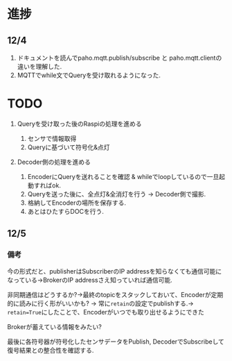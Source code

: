 # 進捗

## 12/4

1. ドキュメントを読んでpaho.mqtt.publish/subscribe と paho.mqtt.clientの違いを理解した.　
2. MQTTでwhile文でQueryを受け取れるようになった.

# TODO

1. Queryを受け取った後のRaspiの処理を進める
    1. センサで情報取得
    2. Queryに基づいて符号化&点灯

2. Decoder側の処理を進める
    1. EncoderにQueryを送れることを確認 & whileでloopしているので一旦起動すればok.
    2. Queryを送った後に、全点灯&全消灯を行う -> Decoder側で撮影.
    3. 格納してEncoderの場所を保存する.
    4. あとはひたすらDOCを行う.

## 12/5

### 備考
今の形式だと、publisherはSubscriberのIP addressを知らなくても通信可能になっている→BrokerのIP addressさえ知っていれば通信可能.

非同期通信はどうするか?→最終のtopicをスタックしておいて、Encoderが定期的に読みに行く形がいいかも? -> 常に```retain```の設定でpublishする.->
```retain=True```にしたことで、Encoderがいつでも取り出せるようにできた

Brokerが蓄えている情報をみたい?

最後に各符号器が符号化したセンサデータをPublish, DecoderでSubscribeして復号結果との整合性を確認する.
